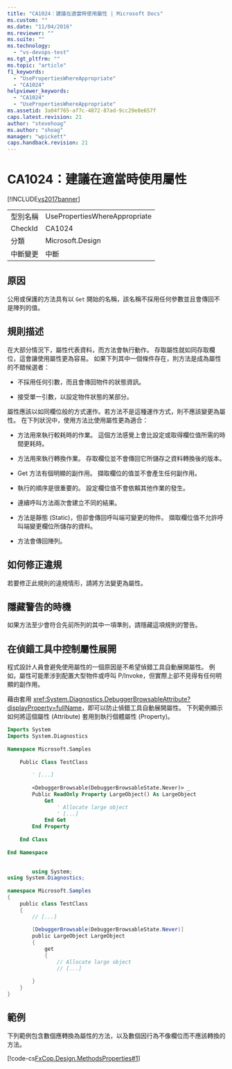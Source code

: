 ```yaml
---
title: "CA1024：建議在適當時使用屬性 | Microsoft Docs"
ms.custom: ""
ms.date: "11/04/2016"
ms.reviewer: ""
ms.suite: ""
ms.technology: 
  - "vs-devops-test"
ms.tgt_pltfrm: ""
ms.topic: "article"
f1_keywords: 
  - "UsePropertiesWhereAppropriate"
  - "CA1024"
helpviewer_keywords: 
  - "CA1024"
  - "UsePropertiesWhereAppropriate"
ms.assetid: 3a04f765-af7c-4872-87ad-9cc29e8e657f
caps.latest.revision: 21
author: "stevehoag"
ms.author: "shoag"
manager: "wpickett"
caps.handback.revision: 21
---
```

# CA1024：建議在適當時使用屬性
[!INCLUDE[vs2017banner](../code-quality/includes/vs2017banner.md)]

|||  
|-|-|  
|型別名稱|UsePropertiesWhereAppropriate|  
|CheckId|CA1024|  
|分類|Microsoft.Design|  
|中斷變更|中斷|  
  
## 原因  
 公用或保護的方法具有以 `Get` 開始的名稱，該名稱不採用任何參數並且會傳回不是陣列的值。  
  
## 規則描述  
 在大部分情況下，屬性代表資料，而方法會執行動作。  存取屬性就如同存取欄位，這會讓使用屬性更為容易。  如果下列其中一個條件存在，則方法是成為屬性的不錯候選者：  
  
-   不採用任何引數，而且會傳回物件的狀態資訊。  
  
-   接受單一引數，以設定物件狀態的某部分。  
  
 屬性應該以如同欄位般的方式運作。若方法不是這種運作方式，則不應該變更為屬性。  在下列狀況中，使用方法比使用屬性更為適合：  
  
-   方法用來執行較耗時的作業。  這個方法感覺上會比設定或取得欄位值所需的時間更耗時。  
  
-   方法用來執行轉換作業。  存取欄位並不會傳回它所儲存之資料轉換後的版本。  
  
-   Get 方法有個明顯的副作用。  擷取欄位的值並不會產生任何副作用。  
  
-   執行的順序是很重要的。  設定欄位值不會依賴其他作業的發生。  
  
-   連續呼叫方法兩次會建立不同的結果。  
  
-   方法是靜態 \(Static\)，但卻會傳回呼叫端可變更的物件。  擷取欄位值不允許呼叫端變更欄位所儲存的資料。  
  
-   方法會傳回陣列。  
  
## 如何修正違規  
 若要修正此規則的違規情形，請將方法變更為屬性。  
  
## 隱藏警告的時機  
 如果方法至少會符合先前所列的其中一項準則，請隱藏這項規則的警告。  
  
## 在偵錯工具中控制屬性展開  
 程式設計人員會避免使用屬性的一個原因是不希望偵錯工具自動展開屬性。  例如，屬性可能牽涉到配置大型物件或呼叫 P\/Invoke，但實際上卻不見得有任何明顯的副作用。  
  
 藉由套用 <xref:System.Diagnostics.DebuggerBrowsableAttribute?displayProperty=fullName>，即可以防止偵錯工具自動展開屬性。  下列範例顯示如何將這個屬性 \(Attribute\) 套用到執行個體屬性 \(Property\)。  
  
```vb  
Imports System   
Imports System.Diagnostics   
  
Namespace Microsoft.Samples   
  
    Public Class TestClass   
  
        ' [...]   
  
        <DebuggerBrowsable(DebuggerBrowsableState.Never)> _   
        Public ReadOnly Property LargeObject() As LargeObject   
            Get   
                ' Allocate large object   
                ' [...]   
            End Get   
        End Property   
  
    End Class   
  
End Namespace  
```  
  
```c#  
  
        using System;   
using System.Diagnostics;   
  
namespace Microsoft.Samples   
{   
    public class TestClass   
    {   
        // [...]   
  
        [DebuggerBrowsable(DebuggerBrowsableState.Never)]   
        public LargeObject LargeObject   
        {   
            get   
            {   
                // Allocate large object   
                // [...]   
  
        }  
    }  
}  
```  
  
## 範例  
 下列範例包含數個應轉換為屬性的方法，以及數個因行為不像欄位而不應該轉換的方法。  
  
 [!code-cs[FxCop.Design.MethodsProperties#1](../code-quality/codesnippet/CSharp/ca1024-use-properties-where-appropriate_1.cs)]